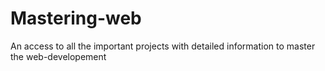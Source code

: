 # Mastering-web
An access to all the important  projects with detailed information to master the web-developement
